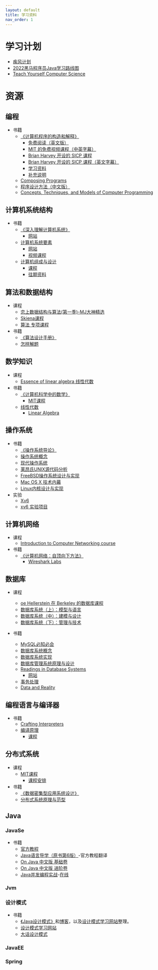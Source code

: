 ```yaml
---
layout: default
title: 学习资料
nav_order: 1
---
```


# 学习计划

- [疾风计划](https://www.xuetangx.com/program/XT0809003778220202?channel=i.area.home_banner)
- [2022黑马程序员Java学习路线图](https://www.bilibili.com/read/cv9965357)
- [Teach Yourself Computer Science](https://teachyourselfcs.com/)

# 资源

## 编程

- 书籍
    - [《计算机程序的构造和解释》](https://book.douban.com/subject/1148282/)
        - [免费阅读（英文版）](https://mitp-content-server.mit.edu/books/content/sectbyfn/books_pres_0/6515/sicp.zip/index.html)
        - [MIT 的免费视频课程（中英字幕）](https://www.bilibili.com/video/av8515129/)
        - [Brian Harvey 开设的 SICP 课程](https://archive.org/details/ucberkeley-webcast-PL3E89002AA9B9879E?sort=titleSorter)
        - [Brian Harvey 开设的 SICP 课程（英文字幕）](https://www.bilibili.com/video/av40460492/)
        - [学习资料](https://github.com/DeathKing/Learning-SICP)
        - [补充说明](https://github.com/izackwu/TeachYourselfCS-CN/issues/3)
    - [Composing Programs](https://composingprograms.com/)
    - [程序设计方法（中文版）](https://book.douban.com/subject/1140942/)
    - [Concepts, Techniques, and Models of Computer Programming](https://book.douban.com/subject/1782316/)

## 计算机系统结构

- 书籍
    - [《深入理解计算机系统》](https://book.douban.com/subject/26912767/)
        - [网站](http://csapp.cs.cmu.edu/3e/courses.html)
    - [计算机系统要素](https://book.douban.com/subject/1998341/)
        - [网站](https://www.nand2tetris.org/)
        - [视频课程](https://www.coursera.org/learn/build-a-computer)
    - [计算机组成与设计](https://book.douban.com/subject/26604008/)
        - [课程](https://inst.eecs.berkeley.edu//~cs61c/sp15/)
        - [往期资料](https://archive.org/details/ucberkeley-webcast-PL-XXv-cvA_iCl2-D-FS5mk0jFF6cYSJs_)

## 算法和数据结构

- 课程
    - [恋上数据结构与算法(第一季)-MJ大神精选](https://ke.qq.com/course/385223)
    - [Skiena课程](https://www.youtube.com/watch?v=A2bFN3MyNDA&list=PLOtl7M3yp-DX32N0fVIyvn7ipWKNGmwpp)
    - [算法 专项课程](https://www.coursera.org/specializations/algorithms)
- 书籍
    - [《算法设计手册》](https://book.douban.com/subject/4048566/)
    - [怎样解题](https://book.douban.com/subject/2124114/)

## 数学知识

- 课程
    - [ Essence of linear algebra 线性代数](https://www.youtube.com/playlist?list=PLZHQObOWTQDPD3MizzM2xVFitgF8hE_ab)
- 书籍
    - [《计算机科学中的数学》](https://book.douban.com/subject/33396340/)
        - [MIT课程](https://ocw.mit.edu/courses/6-042j-mathematics-for-computer-science-fall-2010/video_galleries/video-lectures/)
    - [线性代数](https://book.douban.com/subject/34820335/)
        - [Linear Algebra](https://ocw.mit.edu/courses/18-06sc-linear-algebra-fall-2011/)

## 操作系统

- 书籍
    - [《操作系统导论》](https://book.douban.com/subject/33463930/)
    - [操作系统概念](https://book.douban.com/subject/30297919/)
    - [现代操作系统](https://book.douban.com/subject/27096665/)
    - [莱昂氏UNIX源代码分析](https://book.douban.com/subject/1231822/)
    - [FreeBSD操作系统设计与实现](https://book.douban.com/subject/35635974/)
    - [Mac OS X 技术内幕](https://book.douban.com/subject/30596610/)
    - [Linux内核设计与实现](https://book.douban.com/subject/6097773/)
- 实验
    - [Xv6](https://pdos.csail.mit.edu/6.828/2016/xv6.html)
    - [xv6 实验项目](https://pages.cs.wisc.edu/~remzi/OSTEP/lab-projects-xv6.pdf)

## 计算机网络

- 课程
    - [Introduction to Computer Networking course](https://www.youtube.com/playlist?list=PLoCMsyE1cvdWKsLVyf6cPwCLDIZnOj0NS)
- 书籍
    - [《计算机网络：自顶向下方法》](https://book.douban.com/subject/30280001/)
        - [Wireshark Labs](https://gaia.cs.umass.edu/kurose_ross/wireshark.php)

## 数据库

- 课程
  - [oe Hellerstein 在 Berkeley 的数据库课程](https://archive.org/details/UCBerkeley_Course_Computer_Science_186)
  - [数据库系统（上）：模型与语言](https://www.xuetangx.com/course/HIT08091000101/10318348?channel=i.area.manual_search)
  - [数据库系统（中）：建模与设计](https://www.xuetangx.com/course/HIT08091000103/10322088?channel=i.area.manual_search)
  - [数据库系统（下）：管理与技术](https://www.xuetangx.com/course/HIT08091000102/10318351?channel=i.area.manual_search)

- 书籍
    - [MySQL必知必会](https://book.douban.com/subject/3354490/)
    - [数据库系统概念](https://book.douban.com/subject/10548379/)
    - [数据库系统实现](https://book.douban.com/subject/10548379/)
    - [数据库管理系统原理与设计](https://book.douban.com/subject/1155934/)
    - [Readings in Database Systems](https://book.douban.com/subject/2256069/)
        - [网站](http://www.redbook.io/)
    - [事务处理](https://book.douban.com/subject/3651015/)
    - [Data and Reality](https://book.douban.com/subject/17915870/)

## 编程语言与编译器

- 书籍
    - [Crafting Interpreters](https://craftinginterpreters.com/)
    - [编译原理](https://book.douban.com/subject/3296317/)
        - [课程](https://www.edx.org/course/compilers)

## 分布式系统

- 课程
    - [MIT课程](https://www.youtube.com/watch?v=cQP8WApzIQQ&list=PLrw6a1wE39_tb2fErI4-WkMbsvGQk9_UB)
        - [课程安排](https://pdos.csail.mit.edu/6.824/schedule.html)
- 书籍
    - [《数据密集型应用系统设计》](https://book.douban.com/subject/30329536/)
    - [分布式系统原理与范型](https://book.douban.com/subject/3108801/)

## Java

### JavaSe

- 书籍
    - [官方教程](https://docs.oracle.com/javase/tutorial/tutorialLearningPaths.html)
    - [Java语言导学（原书第6版）](https://book.douban.com/subject/27102988/)-官方教程翻译
    - [On Java 中文版 基础卷](https://book.douban.com/subject/35751619/)
    - [On Java 中文版 进阶卷](https://book.douban.com/subject/35751623/)
    - [Java并发编程实战](https://book.douban.com/subject/10484692/)-[在线](https://kdocs.cn/l/cfH3vDi3UU1A)

### Jvm

### 设计模式

- 书籍
  - [《Java设计模式》](https://book.douban.com/subject/30173863/)和[博客](https://blog.csdn.net/lovelion/article/details/17517213)，以及[设计模式学习网站](https://refactoringguru.cn/design-patterns)整理。
  - [设计模式学习网站](https://refactoringguru.cn/design-patterns)
  - [大话设计模式](https://book.douban.com/subject/36116620/)

### JavaEE

### Spring
